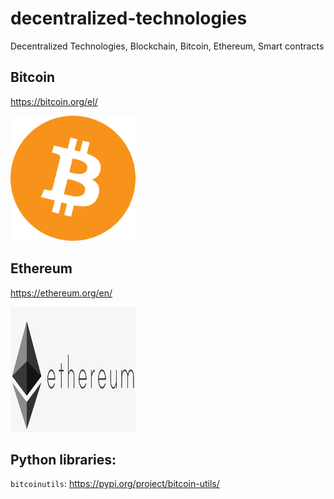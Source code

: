# decentralized-technologies
Decentralized Technologies, Blockchain, Bitcoin, Ethereum, Smart contracts


## Bitcoin

https://bitcoin.org/el/

<img src="https://github.com/papaemman/decentralized-technologies/blob/main/docs/assets/btc_logo.png" width="200" height="200" />

## Ethereum

https://ethereum.org/en/

<img src="https://github.com/papaemman/decentralized-technologies/blob/main/docs/assets/ethereum_logo.png" width="200" height="200" />


## Python libraries:

`bitcoinutils`: https://pypi.org/project/bitcoin-utils/
